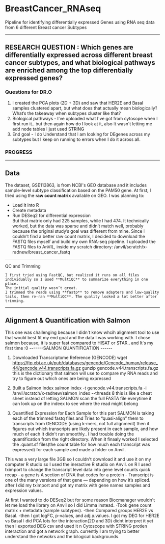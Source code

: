 # BreastCancer_RNAseq
Pipeline for identifying differentially expressed Genes using RNA seq data from 6 different Breast cancer Subtypes

--------
## RESEARCH QUESTION : Which genes are differentially expressed across different breast cancer subtypes, and what biological pathways are enriched among the top differentially expressed genes?
### Questions for DR.O 
1. I created the PCA plots (2D + 3D) and saw that HER2E and Basal samples clustered apart, but what does that actually mean biologically? What’s the takeaway when subtypes cluster like that?
2. Biological pathways - I've uploaded what I've got from cytosope when I first run it.. but then again how do I look at it, also It wasn't letting me add node tables I just used STRING
3. End goal - I do Understand that I am looking for DEgenes across my subtypes but I keep on running to errors when I do it across all.
   

### PROGRESS
---------
## Data 
The dataset, GSE113863, is from NCBI's GEO database and it includes sample-level subtype classification based on the PAM50 gene. 
At first, I tried using the **raw count matrix** available on GEO. I was planning to:
- Load it into R  
- Create metadata  
- Run DESeq2 for differential expression  
But that matrix only had 225 samples, while I had 474. It technically worked, but the data was sparse and didn’t match well, probably because the original study’s goal was different from mine.
Since I couldn’t find a better raw count matrix, I decided to download the FASTQ files myself and build my own RNA-seq pipeline.
I uploaded the FASTQ files to AnVIL, inside my scratch directory:
/anvil/scratch/x-radnew/breast_cancer_fastq
-----------
QC and Trimming

	I first tried using FastQC, but realized it runs on all files individually so I used **MultiQC** to summarize everything in one place.
	The initial quality wasn’t great.
	I trimmed the reads using **fastp** to remove adapters and low-quality tails, then re-ran **MultiQC**. The quality looked a lot better after trimming.
-----------
## Alignment & Quantification with Salmon

This one was challenging because I didn't know whcih alignment tool to use that would best fit my end goal and the data I was working with. 
I chose salmon because, it is super fast compared to HISAT or STAR.. and It's my first time :0
-------SALMON QUANTIFICATION ------
1. Downloaded Transcriptome Reference (GENCODE)
   wget https://ftp.ebi.ac.uk/pub/databases/gencode/Gencode_human/release_44/gencode.v44.transcripts.fa.gz
   gunzip gencode.v44.transcripts.fa.gz
this is the dictionary that salmon will use to compare my RNA reads and try to figure out which ones are being expressed

2. Built a Salmon Index
     salmon index -t gencode.v44.transcripts.fa -i /anvil/scratch/x-radnew/salmon_index --threads 8
     this is like a cheat sheet instead of letting SALMON scan the full FASTA file everytime it can look up on the indeex to see where the read might belong
3. Quantified Expression for Each Sample
      for this part SALMON is taking each of the trimmed fastq files and Tries to “quasi-align” them to transcripts from GENCODE (using k-mers, not full alignment)
      then it figures out which  transcripts are likely present in each sample, and how much of each
      It didn't run smoothly.. I had trouble doing the quantification from the right directory.
      When it finaaly worked I selected the .quant.sf files(the count table for how much each transcript was expressed) for each sample and made a folder on Anvil.

This was a very large file 3GB so I couldn't download it and use it on my computer R studio so I used the ineractive R studio on Anvil.
on R I used tximport to change the transcript level data into gene level counts
quick recap - a gene is A section of DNA that codes for a protein
            - Transcript is one of the many versions of that gene — depending on how it’s spliced.
after I did my tximport and got my matrix with gene names samples and expression values. 

At first I wanted to do DESeq2 but for some reason Biocmanager wouldn't let me load the library on Anvil so I did Limma instead.
	-Took gene count matrix + metadata (sample subtypes).
	-then Compared groups HER2E vs Basal.
	-then I got logFC, p-values, and adj.p.values.
I got my DEG for HER2E vs Basal
I did PCA lots for the interaction(2D and 3D) didnt interpret it yet 
then I exported DEG csv and used it n Cytoscope with STRING protien interaction and got a network graph. currently I am trying to better understand the netwokrs and the bilogical backgrounds 

    


